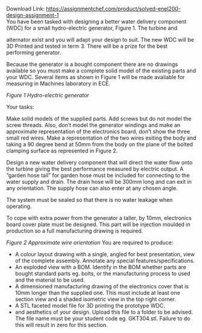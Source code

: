 Download Link: https://assignmentchef.com/product/solved-enel200-design-assignment-1
<br>
You have been tasked with designing a better water delivery component (WDC) for a small hydro-electric generator, Figure 1. The turbine and

alternator exist and you will adapt your design to suit. The new WDC will be 3D Printed and tested in term 3. There will be a prize for the best performing generator.

Because the generator is a bought component there are no drawings available so you must make a complete solid model of the existing parts and your WDC. Several items as shown in Figure 1 will be made available for measuring in Machines laboratory in ECE.

<em>Figure 1 Hydro-electric generator </em>

Your tasks:

Make solid models of the supplied parts. Add screws but do not model the screw threads. Also, don’t model the generator windings and make an approximate representation of the electronics board, don’t show the three small red wires. Make a representation of the two wires exiting the body and taking a 90 degree bend at 50mm from the body on the plane of the bolted clamping surface as represented in Figure 2.

Design a new water delivery component that will direct the water flow onto the turbine giving the best performance measured by electric output. A “garden hose tail” for garden hose must be included for connecting to the water supply and drain. The drain hose will be 300mm long and can exit in any orientation. The supply hose can also enter at any chosen angle.

The system must be sealed so that there is no water leakage when operating.

To cope with extra power from the generator a taller, by 10mm, electronics board cover plate must be designed. This part will be injection moulded in production so a full manufacturing drawing is required.




<em>Figure 2 Approximate wire orientation </em>You are required to produce:

<ul>

 <li>A colour layout drawing with a single, angled for best presentation, view of the complete assembly. Annotate any special features/specifications.</li>

 <li>An exploded view with a BOM. Identify in the BOM whether parts are bought standard parts eg. bolts, or the manufacturing process to used and the material to be used.</li>

 <li>A dimensioned manufacturing drawing of the electronics cover that is 10mm longer than the supplied one. This must include at least one section view and a shaded isometric view in the top right corner.</li>

 <li>A STL faceted model file for 3D printing the prototype WDC.</li>

 <li>and aesthetics of your design. Upload this file to a folder to be advised. The file name must be your  student code eg. GKT304.stl. Failure to do this will result in zero for this section.</li>

</ul>